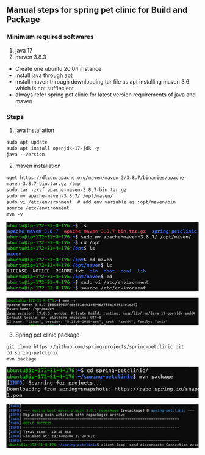 Manual steps for spring pet clinic for Build and Package
--------------------------------------------------------
### Minimum required softwares
1. java 17 
2. maven 3.8.3

* Create one ubuntu 20.04 instance
* install java through apt
* install maven through downloading tar file as apt installing maven 3.6 which is not suffiecient
* always refer spring pet clinic for latest version requirements of java and maven

### Steps
1. java installation
```
sudo apt update
sudo apt install openjdk-17-jdk -y
java --version
```
2. maven installation
```
wget https://dlcdn.apache.org/maven/maven-3/3.8.7/binaries/apache-maven-3.8.7-bin.tar.gz /tmp
sudo tar -zxvf apache-maven-3.8.7-bin.tar.gz
sudo mv apache-maven-3.8.7/ /opt/maven/
sudo vi /etc/environment  # add env variable as :opt/maven/bin
source /etc/environment
mvn -v
```
![preview](images/mvn1.png)

![preview](images/mvn2.png)

3. Spring pet clinic package
```
git clone https://github.com/spring-projects/spring-petclinic.git
cd spring-petclinic
mvn package
```
![preview](images/sprpetclinic1.png)

![preview](images/sprpetclinic2.png)
